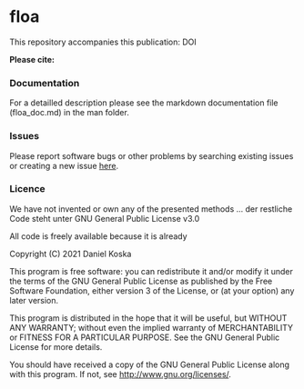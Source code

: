 # floa
This repository accompanies this publication: DOI

**Please cite:**



### Documentation
For a detailled description please see the markdown documentation file (floa_doc.md) in the man folder.


### Issues
Please report software bugs or other problems by searching existing issues or creating a new issue [here](https://github.com/koda86/floa/issues).


### Licence
We have not invented or own any of the presented methods ... der restliche Code steht unter GNU General Public License v3.0

All code is freely available because it is already


  Copyright (C) 2021  Daniel Koska
  
  This program is free software: you can redistribute it and/or modify
  it under the terms of the GNU General Public License as published by
  the Free Software Foundation, either version 3 of the License, or
  (at your option) any later version.
  
  This program is distributed in the hope that it will be useful,
  but WITHOUT ANY WARRANTY; without even the implied warranty of
  MERCHANTABILITY or FITNESS FOR A PARTICULAR PURPOSE.  See the
  GNU General Public License for more details.
  
  You should have received a copy of the GNU General Public License
  along with this program.  If not, see <http://www.gnu.org/licenses/>.
